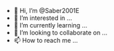 - 👋 Hi, I’m @Saber2001E
- 👀 I’m interested in ...
- 🌱 I’m currently learning ...
- 💞️ I’m looking to collaborate on ...
- 📫 How to reach me ...

<!---
Saber2001E/Saber2001E is a ✨ special ✨ repository because its `README.md` (this file) appears on your GitHub profile.
You can click the Preview link to take a look at your changes.
--->
